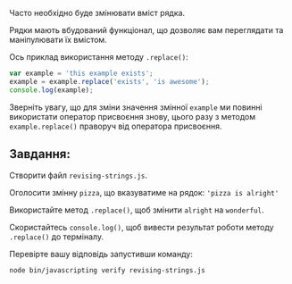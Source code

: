 Часто необхідно буде змінювати вміст рядка.

Рядки мають вбудований функціонал, що дозволяє вам переглядати та маніпулювати їх вмістом.

Ось приклад використання методу `.replace()`:

```js
var example = 'this example exists';
example = example.replace('exists', 'is awesome');
console.log(example);
```

Зверніть увагу, що для зміни значення змінної `example` ми повинні використати оператор присвоєння знову, цього разу з методом `example.replace()` праворуч від операторa присвоєння.

## Завдання:

Створити файл `revising-strings.js`.

Оголосити змінну `pizza`, що вказуватиме на рядок: `'pizza is alright'`

Використайте метод `.replace()`, щоб змінити `alright` на `wonderful`.

Скористайтесь `console.log()`, щоб вивести результат роботи методу `.replace()` до терміналу.

Перевірте вашу відповідь запустивши команду:

`node bin/javascripting verify revising-strings.js`
